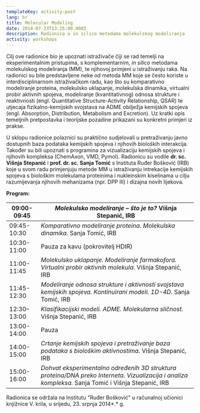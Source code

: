 ```yaml
---
templateKey: activity-post
lang: hr
title: Molecular Modeling
date: 2014-07-23T13:25:00.000Z
description: Radionica o in silico metodama molekulskog modeliranja
activity: workshops
---
```

Cilj ove radionice bio je upoznati istraživače čiji se rad temelji na eksperimentalnim pristupima, s komplementarnim, *in silico* metodama molekulskog modeliranja (MM), te njihovoj primjeni u istraživanju raka. Na radionici su bile predstavljene neke od metoda MM koje se često koriste u interdisciplinarnom istraživačkom radu, kao što su komparativno modeliranje proteina, molekulsko uklapanje, molekulska dinamika, virtualni probir aktivnih spojeva, modeliranje (kvantitativnog) odnosa strukture i reaktivnosti (engl. Quantitative Structure-Activity Relationship, QSAR) te utjecaja fizikalno-kemijskih svojstava na ADME obilježja kemijskih spojeva (engl. Absorption, Distribution, Metabolism and Excretion). Uz kratki opis temeljnih pretpostavka i teorijske pozadine prikazani su konkretni primjeri iz prakse. 

U sklopu radionice polaznici su praktično sudjelovali u pretraživanju javno dostupnih baza podataka kemijskih spojeva i njihovih bioloških interakcija. Također su bili upoznati s programina za vizualizaciju kemijskih spojeva i njihovih kompleksa (ChemAxon, VMD, Pymol). Radionicu su vodile **dr. sc. Višnja Stepanić** i **prof. dr. sc. Sanja Tomić** s Instituta Ruđer Bošković (IRB) koje u svom radu primjenjuju metode MM u istraživanju intrekacije kemijskih spojeva s biološkim molekulama proteinima i nukleinskim kiselinama u cilju razumijevanja njihovih mehanizama (npr. DPP III) i dizajna novih lijekova.

**Program:**

| 09:00-09:45 | *Molekulsko modeliranje – što je to?* Višnja Stepanić, IRB                                                                                          |
| ----------- | --------------------------------------------------------------------------------------------------------------------------------------------------- |
| 09:45-10:30 | *Komparativno modeliranje proteina. Molekulska dinamika.* Sanja Tomić, IRB                                                                          |
| 10:30-11:00 | Pauza za kavu (pokrovitelj HDIR)                                                                                                                    |
| 11:00-11:45 | *Molekulsko uklapanje. Modeliranje farmakofora. Virtualni probir aktivnih molekula.* Višnja Stepanić, IRB                                           |
| 11:45-12:30 | *Modeliranje odnosa strukture i aktivnosti svojstava kemijskih spojeva. Kontinuirani modeli. 1D-4D.* Sanja Tomić, IRB                               |
| 12:30–13:00 | *Klasifikacijski modeli. ADME. Molekularna sličnost.* Višnja Stepanić, IRB                                                                          |
| 13:00-14:00 | Pauza                                                                                                                                               |
| 14:00-15:00 | *Crtanje kemijskih spojeva i pretraživanje baza podataka s biološkim aktivnostima.* Višnja Stepanić, IRB                                            |
| 15:00-16:00 | *Dohvat eksperimentalno određenih 3D struktura proteina/DNA preko Interneta. Vizualizacija i analiza kompleksa.* Sanja Tomić i Višnja Stepanić, IRB |



Radionica se održala na Institutu "Ruđer Bošković" u računalnoj učionici knjižnice V. krila, u srijedu, 23. srpnja 2014*.* g.
